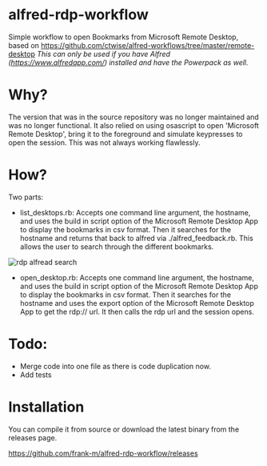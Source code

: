 # alfred-rdp-workflow
Simple workflow to open Bookmarks from Microsoft Remote Desktop, based on https://github.com/ctwise/alfred-workflows/tree/master/remote-desktop
*This can only be used if you have Alfred (https://www.alfredapp.com/) installed and have the Powerpack as well.* 

# Why?
The version that was in the source repository was no longer maintained and was no longer functional. It also relied on using osascript to open 'Microsoft Remote Desktop', bring it to the foreground and simulate keypresses to open the session. This was not always working flawlessly.

# How?
Two parts:
- list_desktops.rb: Accepts one command line argument, the hostname, and uses the build in script option of the Microsoft Remote Desktop App to display the bookmarks in csv format. Then it searches for the hostname and returns that back to alfred via ./alfred_feedback.rb. This allows the user to search through the different bookmarks.

![rdp alfread search](https://imgur.com/ubdLdBw.gif)

- open_desktop.rb: Accepts one command line argument, the hostname, and uses the build in script option of the Microsoft Remote Desktop App to display the bookmarks in csv format. Then it searches for the hostname and uses the export option of the Microsoft Remote Desktop App to get the rdp:// url. It then calls the rdp url and the session opens.

# Todo:

- Merge code into one file as there is code duplication now.
- Add tests

# Installation
You can compile it from source or download the latest binary from the releases page.

https://github.com/frank-m/alfred-rdp-workflow/releases
